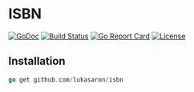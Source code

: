 # ISBN

[![GoDoc](https://godoc.org/github.com/lukasaron/isbn?status.svg)](https://godoc.org/github.com/lukasaron/isbn)
[![Build Status](https://travis-ci.com/lukasaron/isbn.svg?branch=master)](https://travis-ci.com/lukasaron/isbn)
[![Go Report Card](https://goreportcard.com/badge/github.com/lukasaron/isbn)](https://goreportcard.com/report/github.com/lukasaron/isbn)
[![License](https://img.shields.io/badge/License-BSD%203--Clause-blue.svg)](https://opensource.org/licenses/BSD-3-Clause)

## Installation
```go
go get github.com/lukasaron/isbn
```